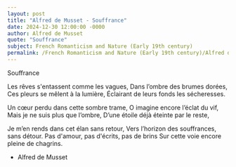 ```yaml
---
layout: post
title: "Alfred de Musset - Souffrance"
date: 2024-12-30 12:00:00 -0000
author: Alfred de Musset
quote: "Souffrance"
subject: French Romanticism and Nature (Early 19th century)
permalink: /French Romanticism and Nature (Early 19th century)/Alfred de Musset/Alfred de Musset - Souffrance
---
```


Souffrance

Les rêves s'entassent comme les vagues,
Dans l’ombre des brumes dorées,
Ces pleurs se mêlent à la lumière,
Éclairant de leurs fonds les sécheresses.

Un cœur perdu dans cette sombre trame,
O imagine encore l’éclat du vif,
Mais je ne suis plus que l’ombre,
D’une étoile déjà éteinte par le reste, 

Je m’en rends dans cet élan sans retour,
Vers l’horizon des souffrances, sans détour.
Pas d'amour, pas d'écrits, pas de brins
Sur cette voie encore pleine de chagrins.

- Alfred de Musset
